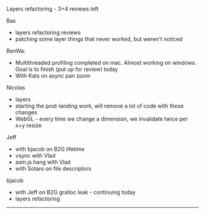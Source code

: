 Layers refactoring - 3+4 reviews left


Bas
* layers refactoring reviews
* patching some layer things that never worked, but weren't noticed

BenWa:
* Multithreaded profiling completed on mac. Almost working on windows. Goal is to finish (put up for review) today
* With Kats on async pan zoom

Nicolas
* layers
* starting the post-landing work, will remove a lot of code with these changes
* WebGL - every time we change a dimension, we invalidate twice per x+y resize

Jeff
* with bjacob on B2G lifetime
* vsync with Vlad
* asm.js hang with Vlad
* with Sotaro on file descriptors

bjacob
* with Jeff on B2G gralloc leak - continuing today
* layers refactoring

________________


